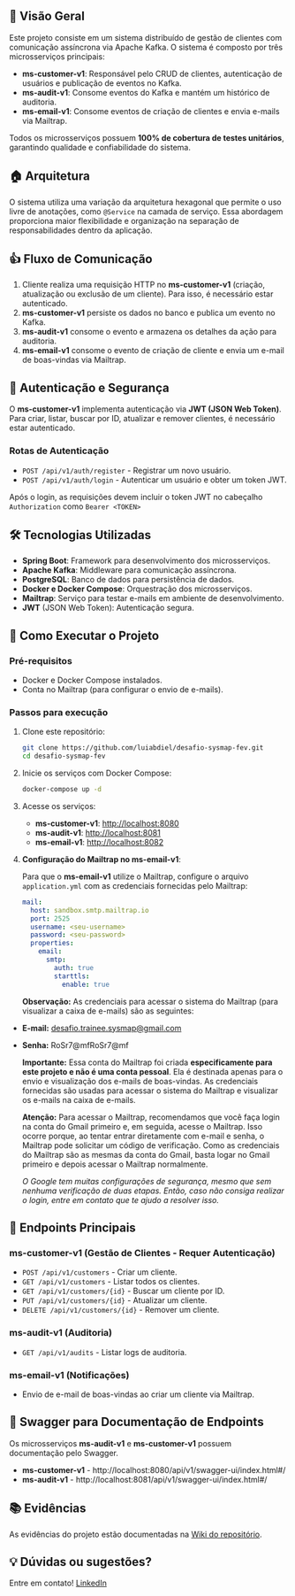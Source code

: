 ## 📌 Visão Geral

Este projeto consiste em um sistema distribuído de gestão de clientes com comunicação assíncrona via Apache Kafka. O sistema é composto por três microsserviços principais:

- **ms-customer-v1**: Responsável pelo CRUD de clientes, autenticação de usuários e publicação de eventos no Kafka.
- **ms-audit-v1**: Consome eventos do Kafka e mantém um histórico de auditoria.
- **ms-email-v1**: Consome eventos de criação de clientes e envia e-mails via Mailtrap.

Todos os microsserviços possuem **100% de cobertura de testes unitários**, garantindo qualidade e confiabilidade do sistema.

## 🏠 Arquitetura

O sistema utiliza uma variação da arquitetura hexagonal que permite o uso livre de anotações, como `@Service` na camada de serviço. Essa abordagem proporciona maior flexibilidade e organização na separação de responsabilidades dentro da aplicação.

## 👍 Fluxo de Comunicação

1. Cliente realiza uma requisição HTTP no **ms-customer-v1** (criação, atualização ou exclusão de um cliente). Para isso, é necessário estar autenticado.
2. **ms-customer-v1** persiste os dados no banco e publica um evento no Kafka.
3. **ms-audit-v1** consome o evento e armazena os detalhes da ação para auditoria.
4. **ms-email-v1** consome o evento de criação de cliente e envia um e-mail de boas-vindas via Mailtrap.

## 🔐 Autenticação e Segurança

O **ms-customer-v1** implementa autenticação via **JWT (JSON Web Token)**. Para criar, listar, buscar por ID, atualizar e remover clientes, é necessário estar autenticado.

### Rotas de Autenticação

- `POST /api/v1/auth/register` - Registrar um novo usuário.
- `POST /api/v1/auth/login` - Autenticar um usuário e obter um token JWT.

Após o login, as requisições devem incluir o token JWT no cabeçalho `Authorization` como `Bearer <TOKEN>`

## 🛠️ Tecnologias Utilizadas

- **Spring Boot**: Framework para desenvolvimento dos microsserviços.
- **Apache Kafka**: Middleware para comunicação assíncrona.
- **PostgreSQL**: Banco de dados para persistência de dados.
- **Docker e Docker Compose**: Orquestração dos microsserviços.
- **Mailtrap**: Serviço para testar e-mails em ambiente de desenvolvimento.
- **JWT** (JSON Web Token): Autenticação segura.

## 🚀 Como Executar o Projeto

### **Pré-requisitos**

- Docker e Docker Compose instalados.
- Conta no Mailtrap (para configurar o envio de e-mails).

### **Passos para execução**

1. Clone este repositório:

   ```bash
   git clone https://github.com/luiabdiel/desafio-sysmap-fev.git
   cd desafio-sysmap-fev
   ```

2. Inicie os serviços com Docker Compose:

   ```bash
   docker-compose up -d
   ```

3. Acesse os serviços:

   - **ms-customer-v1**: [http://localhost:8080](http://localhost:8080)
   - **ms-audit-v1**: [http://localhost:8081](http://localhost:8081)
   - **ms-email-v1**: [http://localhost:8082](http://localhost:8082)


4. **Configuração do Mailtrap no ms-email-v1**:

   Para que o **ms-email-v1** utilize o Mailtrap, configure o arquivo `application.yml` com as credenciais fornecidas pelo Mailtrap:

   ```yaml
   mail:
     host: sandbox.smtp.mailtrap.io
     port: 2525
     username: <seu-username>
     password: <seu-password>
     properties:
       email:
         smtp:
           auth: true
           starttls:
             enable: true
   ```

   **Observação:** As credenciais para acessar o sistema do Mailtrap (para visualizar a caixa de e-mails) são as seguintes:
   
- **E-mail:** desafio.trainee.sysmap@gmail.com
- **Senha:** RoSr7@mfRoSr7@mf

  **Importante:** Essa conta do Mailtrap foi criada **especificamente para este projeto e não é uma conta pessoal**. Ela é destinada apenas para o envio e visualização dos e-mails de boas-vindas. As credenciais fornecidas são usadas para acessar o sistema do Mailtrap e visualizar os e-mails na caixa de e-mails.

  **Atenção:**
  Para acessar o Mailtrap, recomendamos que você faça login na conta do Gmail primeiro e, em seguida, acesse o Mailtrap. Isso ocorre porque, ao tentar entrar diretamente com e-mail e senha, o Mailtrap pode solicitar um código de verificação. Como as credenciais do Mailtrap são as mesmas da conta do Gmail, basta logar no Gmail primeiro e depois acessar o Mailtrap normalmente.
  
  *O Google tem muitas configurações de segurança, mesmo que sem nenhuma verificação de duas etapas. Então, caso não consiga realizar o login, entre em contato que te ajudo a resolver isso.*

## 💍 Endpoints Principais

### **ms-customer-v1 (Gestão de Clientes - Requer Autenticação)**

- `POST /api/v1/customers` - Criar um cliente.
- `GET /api/v1/customers` - Listar todos os clientes.
- `GET /api/v1/customers/{id}` - Buscar um cliente por ID.
- `PUT /api/v1/customers/{id}` - Atualizar um cliente.
- `DELETE /api/v1/customers/{id}` - Remover um cliente.

### **ms-audit-v1 (Auditoria)**

- `GET /api/v1/audits` - Listar logs de auditoria.

### **ms-email-v1 (Notificações)**

- Envio de e-mail de boas-vindas ao criar um cliente via Mailtrap.

## 📑 Swagger para Documentação de Endpoints
Os microsserviços **ms-audit-v1** e **ms-customer-v1** possuem documentação pelo Swagger.

- **ms-customer-v1** - http://localhost:8080/api/v1/swagger-ui/index.html#/
- **ms-audit-v1** - http://localhost:8081/api/v1/swagger-ui/index.html#/

## 📚 Evidências
As evidências do projeto estão documentadas na [Wiki do repositório](https://github.com/luiabdiel/desafio-sysmap-fev/wiki/Sistema-de-Gest%C3%A3o-de-Clientes-com-Kafka).

## 💡 Dúvidas ou sugestões?

Entre em contato! [LinkedIn](https://www.linkedin.com/in/luiabdiel/)

